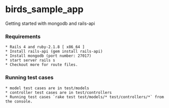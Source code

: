 # birds_sample_app
Getting started with mongodb and rails-api

### Requirements
	* Rails 4 and ruby-2.1.8 [ x86_64 ]
	* Install rails-api (gem install rails-api)
	* Install mongodb (port number: 27017)
	* start server rails s
	* Checkout more for route files.


### Running test cases
	* model test cases are in test/models
	* controller test cases are in test/controllers
	* Running test cases `rake test test/models/* test/controllers/*` from the console.
